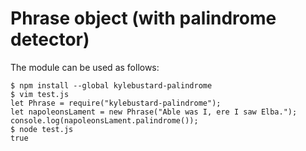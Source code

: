 # Phrase object (with palindrome detector)

The module can be used as follows:

```
$ npm install --global kylebustard-palindrome
$ vim test.js
let Phrase = require("kylebustard-palindrome");
let napoleonsLament = new Phrase("Able was I, ere I saw Elba.");
console.log(napoleonsLament.palindrome());
$ node test.js
true
```
